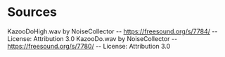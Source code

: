 # Sources

KazooDoHigh.wav by NoiseCollector -- https://freesound.org/s/7784/ -- License: Attribution 3.0
KazooDo.wav by NoiseCollector -- https://freesound.org/s/7780/ -- License: Attribution 3.0